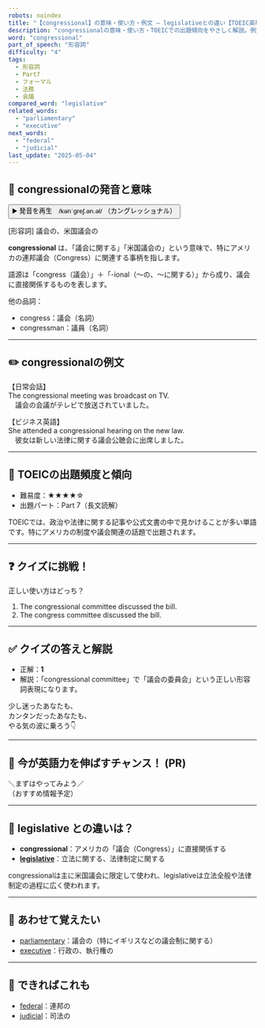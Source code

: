 ```yaml
---
robots: noindex
title: "【congressional】の意味・使い方・例文 ― legislativeとの違い【TOEIC英単語】"
description: "congressionalの意味・使い方・TOEICでの出題傾向をやさしく解説。例文・クイズ付きでlegislativeとの違いもわかりやすく学べます。"
word: "congressional"
part_of_speech: "形容詞"
difficulty: "4"
tags:
  - 形容詞
  - Part7
  - フォーマル
  - 法務
  - 会議
compared_word: "legislative"
related_words:
  - "parliamentary"
  - "executive"
next_words:
  - "federal"
  - "judicial"
last_update: "2025-05-04"
---
```


## 🔰 congressionalの発音と意味

<button class="play-audio" onclick="playTTS('congressional')">
  <span class="play-audio-main">
    ▶️ 発音を再生　/kənˈɡreʃ.ən.əl/
  </span>
  <span class="play-audio-sub">
    （カングレッショナル）
  </span>
</button>

[形容詞] 議会の、米国議会の

**congressional** は、「議会に関する」「米国議会の」という意味で、特にアメリカの連邦議会（Congress）に関連する事柄を指します。

語源は「congress（議会）」＋「-ional（～の、～に関する）」から成り、議会に直接関係するものを表します。

他の品詞：  
- congress：議会（名詞）
- congressman：議員（名詞）

---

## ✏️ congressionalの例文

【日常会話】  
The congressional meeting was broadcast on TV.  
　議会の会議がテレビで放送されていました。

【ビジネス英語】  
She attended a congressional hearing on the new law.  
　彼女は新しい法律に関する議会公聴会に出席しました。

---

## 🎯 TOEICの出題頻度と傾向

- 難易度：★★★★☆
- 出題パート：Part 7（長文読解）

TOEICでは、政治や法律に関する記事や公式文書の中で見かけることが多い単語です。特にアメリカの制度や議会関連の話題で出題されます。

---

## ❓ クイズに挑戦！

正しい使い方はどっち？

1. The congressional committee discussed the bill.
2. The congress committee discussed the bill.

---

## ✅ クイズの答えと解説

- 正解：**1**
- 解説：「congressional committee」で「議会の委員会」という正しい形容詞表現になります。

少し迷ったあなたも、  
カンタンだったあなたも、  
やる気の波に乗ろう👇️

---

## 🚀 今が英語力を伸ばすチャンス！ (PR)

<div class="info-center">
＼まずはやってみよう／<br>  
（おすすめ情報予定）
</div>

---

## 🤔  legislative との違いは？

- **congressional**：アメリカの「議会（Congress）」に直接関係する
- **[legislative](/word/legislative/)**：立法に関する、法律制定に関する

congressionalは主に米国議会に限定して使われ、legislativeは立法全般や法律制定の過程に広く使われます。

---

## 🧩 あわせて覚えたい

- [parliamentary](/word/parliamentary/)：議会の（特にイギリスなどの議会制に関する）
- [executive](/word/executive/)：行政の、執行権の

---

## 📖 できればこれも

- [federal](/word/federal/)：連邦の
- [judicial](/word/judicial/)：司法の

<!-- cvid: aid37_bid08 -->
